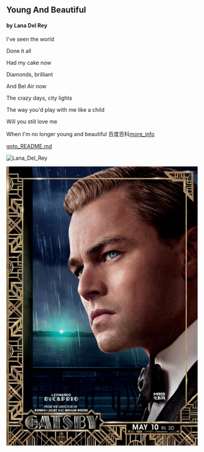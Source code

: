 ## Young And Beautiful

#### by Lana Del Rey

I've seen the world

Done it all

Had my cake now

Diamonds, brilliant

And Bel Air now

The crazy days, city lights

The way you'd play with me like a child

Will you still love me

When I'm no longer young and beautiful
百度百科[more_info](https://baike.baidu.com/item/young%20and%20beautiful)

[goto_README.md](/README.md)

![Lana_Del_Rey](https://bkimg.cdn.bcebos.com/pic/faf2b2119313b07ea27b905005d7912396dd8ca0?x-bce-process=image/watermark,image_d2F0ZXIvYmFpa2UxNTA=,g_7,xp_5,yp_5/format,f_auto)

![the_Great_Gatsby](/gatsby.jpg)



